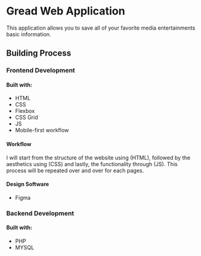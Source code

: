 # Gread Web Application

This application allows you to save all of your favorite media entertainments basic information.

## Building Process

### **Frontend Development**

#### **Built with:**

- HTML
- CSS
- Flexbox
- CSS Grid
- JS
- Mobile-first workflow

#### Workflow

I will start from the structure of the website using (HTML), followed by the aesthetics using (CSS) and lastly, the functionality through (JS). This process will be repeated over and over for each pages.

#### Design Software

- Figma

### Backend Development

#### **Built with:**

- PHP
- MYSQL
